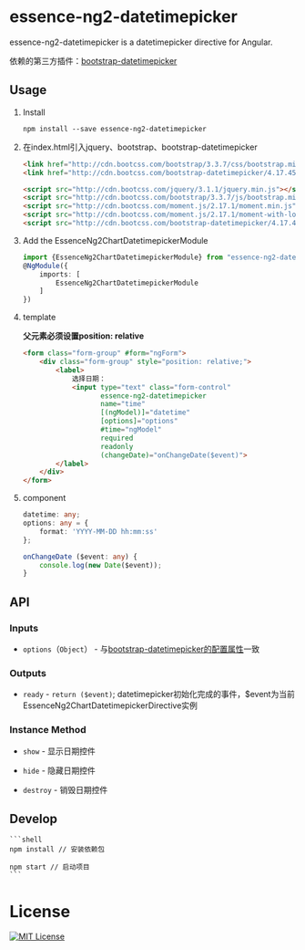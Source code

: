 # essence-ng2-datetimepicker

essence-ng2-datetimepicker is a datetimepicker directive for Angular.

依赖的第三方插件：[bootstrap-datetimepicker](http://eonasdan.github.io/bootstrap-datetimepicker/)

## Usage

1. Install

	```shell
	npm install --save essence-ng2-datetimepicker
	```
	
2. 在index.html引入jquery、bootstrap、bootstrap-datetimepicker

	```html
	<link href="http://cdn.bootcss.com/bootstrap/3.3.7/css/bootstrap.min.css" rel="stylesheet">
    <link href="http://cdn.bootcss.com/bootstrap-datetimepicker/4.17.45/css/bootstrap-datetimepicker.min.css" rel="stylesheet">
    
    <script src="http://cdn.bootcss.com/jquery/3.1.1/jquery.min.js"></script>
    <script src="http://cdn.bootcss.com/bootstrap/3.3.7/js/bootstrap.min.js"></script>
    <script src="http://cdn.bootcss.com/moment.js/2.17.1/moment.min.js"></script>
    <script src="http://cdn.bootcss.com/moment.js/2.17.1/moment-with-locales.min.js"></script>
    <script src="http://cdn.bootcss.com/bootstrap-datetimepicker/4.17.45/js/bootstrap-datetimepicker.min.js"></script>
	```

3. Add the EssenceNg2ChartDatetimepickerModule

	```typescript
	import {EssenceNg2ChartDatetimepickerModule} from "essence-ng2-datetimepicker";
	@NgModule({
	    imports: [
	        EssenceNg2ChartDatetimepickerModule
	    ]
	})
	```

4. template

	**父元素必须设置position: relative**

	```html
	<form class="form-group" #form="ngForm">
	    <div class="form-group" style="position: relative;">
	        <label>
	            选择日期：
	            <input type="text" class="form-control"
	                   essence-ng2-datetimepicker
	                   name="time"
	                   [(ngModel)]="datetime"
	                   [options]="options"
	                   #time="ngModel"
	                   required
	                   readonly
	                   (changeDate)="onChangeDate($event)">
	        </label>
	    </div>
	</form>
	```

5. component

	```typescript
	datetime: any;
    options: any = {
        format: 'YYYY-MM-DD hh:mm:ss'
    };

    onChangeDate ($event: any) {
        console.log(new Date($event));
    }
	```

## API

### Inputs

- `options`（`Object`） - 与[bootstrap-datetimepicker的配置属性](http://eonasdan.github.io/bootstrap-datetimepicker/Options/)一致

### Outputs

- `ready` - `return ($event)`; datetimepicker初始化完成的事件，$event为当前EssenceNg2ChartDatetimepickerDirective实例

### Instance Method

- `show` - 显示日期控件

- `hide` - 隐藏日期控件

- `destroy` - 销毁日期控件

## Develop

	```shell
	npm install // 安装依赖包
	
	npm start // 启动项目
	```

# License

[![MIT License](https://img.shields.io/badge/license-MIT-blue.svg?style=flat)](/LICENSE)
